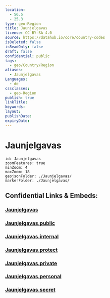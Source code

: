 ```yaml
---
location:
  - 56.5
  - 25.3
type: geo-Region
title: Jaunjelgavas
license: CC BY-SA 4.0
source: https://datahub.io/core/country-codes
isDeleted: false
isReadOnly: false
draft: false
confidential: public
tags:
  - geo/Country/Region
aliases:
  - Jaunjelgavas
Languages:
  - de
cssclasses:
  - geo-Region
publish: true
linkTitle:
keywords:
layout:
publishDate:
expiryDate:
---
```


# Jaunjelgavas

```leaflet
id: Jaunjelgavas
zoomFeatures: true 
minZoom: 4 
maxZoom: 18
geojsonFolder: ./Jaunjelgavas/
markerFolder: ./Jaunjelgavas/
```


## Confidential Links & Embeds: 

### [Jaunjelgavas](/_Standards/Earth/Continent/Europe/Europe~North/Latvia/Counties/Jaunjelgavas.md) 

### [Jaunjelgavas.public](/_public/Earth/Continent/Europe/Europe~North/Latvia/Counties/Jaunjelgavas.public.md) 

### [Jaunjelgavas.internal](/_internal/Earth/Continent/Europe/Europe~North/Latvia/Counties/Jaunjelgavas.internal.md) 

### [Jaunjelgavas.protect](/_protect/Earth/Continent/Europe/Europe~North/Latvia/Counties/Jaunjelgavas.protect.md) 

### [Jaunjelgavas.private](/_private/Earth/Continent/Europe/Europe~North/Latvia/Counties/Jaunjelgavas.private.md) 

### [Jaunjelgavas.personal](/_personal/Earth/Continent/Europe/Europe~North/Latvia/Counties/Jaunjelgavas.personal.md) 

### [Jaunjelgavas.secret](/_secret/Earth/Continent/Europe/Europe~North/Latvia/Counties/Jaunjelgavas.secret.md)

